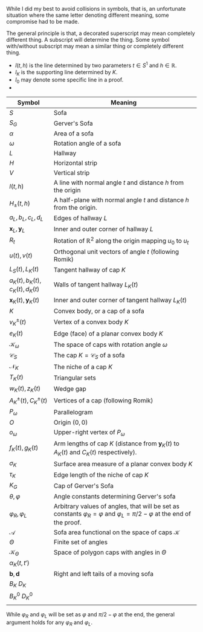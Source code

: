 While I did my best to avoid collisions in symbols, that is, an unfortunate situation where the same letter denoting different meaning, some compromise had to be made.

The general principle is that, a decorated superscript may mean completely different thing. A subscript will determine the thing. Some symbol with/without subscript may mean a similar thing or completely different thing. 

- $l(t, h)$ is the line determined by two parameters $t \in S^1$ and $h \in \mathbb{R}$.
- $l_K$ is the supporting line determined by $K$.
- $l_0$ may denote some specific line in a proof.
- 

| Symbol                             | Meaning                                                                                                                                    |
| ---------------------------------- | ------------------------------------------------------------------------------------------------------------------------------------------ |
| $S$                                | Sofa                                                                                                                                       |
| $S_G$                              | Gerver's Sofa                                                                                                                              |
| $\alpha$                           | Area of a sofa                                                                                                                             |
| $\omega$                           | Rotation angle of a sofa                                                                                                                   |
| $L$                                | Hallway                                                                                                                                    |
| $H$                                | Horizontal strip                                                                                                                           |
| $V$                                | Vertical strip                                                                                                                             |
| $l(t, h)$                          | A line with normal angle $t$ and distance $h$ from the origin                                                                              |
| $H_{\pm}(t, h)$                    | A half-plane with normal angle $t$ and distance $h$ from the origin.                                                                       |
| $a_L, b_L, c_L, d_L$               | Edges of hallway $L$                                                                                                                       |
| $\mathbf{x}_L, \mathbf{y}_L$       | Inner and outer corner of hallway $L$                                                                                                      |
| $R_t$                              | Rotation of $\mathbb{R}^2$ along the origin mapping $u_0$ to $u_t$                                                                     |
| $u(t), v(t)$                   | Orthogonal unit vectors of angle $t$ (following Romik)                                                                                     |
| $L_S(t), L_K(t)$                   | Tangent hallway of cap $K$                                                                                                                 |
| $a_K(t), b_K(t), c_K(t), d_K(t)$   | Walls of tangent hallway $L_K(t)$                                                                                                          |
| $\mathbf{x}_K(t), \mathbf{y}_K(t)$ | Inner and outer corner of tangent hallway $L_K(t)$                                                                                         |
| $K$                                | Convex body, or a cap of a sofa                                                                                                            |
| $v_K^{\pm}(t)$                     | Vertex of a convex body $K$                                                                                                                |
| $e_K(t)$                           | Edge (face) of a planar convex body $K$                                                                                                    |
| $\mathcal{K}_{\omega}$             | The space of caps with rotation angle $\omega$                                                                                             |
| $\mathcal{C}_S$                    | The cap $K = \mathcal{C}_S$ of a sofa                                                                                                      |
| $\mathcal{N}_K$                    | The niche of a cap $K$                                                                                                                     |
| $T_K(t)$                           | Triangular sets                                                                                                                            |
| $w_K(t), z_K(t)$                   | Wedge gap                                                                                                                                  |
| $A_K^\pm(t), C_K^\pm(t)$           | Vertices of a cap (following Romik)                                                                                                        |
| $P_\omega$                         | Parallelogram                                                                                                                              |
| $O$                                | Origin $(0, 0)$                                                                                                                            |
| $o_\omega$                         | Upper-right vertex of $P_\omega$                                                                                                           |
| $f_K(t), g_K(t)$                   | Arm lengths of cap $K$ (distance from $\mathbf{y}_K(t)$ to $A_K(t)$ and $C_K(t)$ respectively).                                            |
| $\sigma_K$                         | Surface area measure of a planar convex body $K$                                                                                           |
| $\tau_K$                           | Edge length of the niche of cap $K$                                                                                                        |
| $K_G$                              | Cap of Gerver's Sofa                                                                                                                       |
| $\theta, \varphi$                  | Angle constants determining Gerver's sofa                                                                                                  |
| $\varphi_R, \varphi_L$             | Arbitrary values of angles, that will be set as constants $\varphi_R = \varphi$ and $\varphi_L = \pi/2 - \varphi$ at the end of the proof. |
| $\mathcal{A}$                      | Sofa area functional on the space of caps $\mathcal{K}$                                                                                    |
| $\Theta$                           | Finite set of angles                                                                                                                       |
| $\mathcal{K}_\Theta$               | Space of polygon caps with angles in $\Theta$                                                                                              |
| $\alpha_K(t, t')$                  |                                                                                                                                            |
| $\mathbf{b}, \mathbf{d}$           | Right and left tails of a moving sofa                                                                                                      |
| $B_K$ $D_K$                        |                                                                                                                                            |
| $B_K^0$ $D_K^0$                    |                                                                                                                                            |
|                                    |                                                                                                                                            |
While $\varphi_R$ and $\varphi_L$ will be set as $\varphi$ and $\pi/2 - \varphi$ at the end, the general argument holds for any $\varphi_R$ and $\varphi_L$.